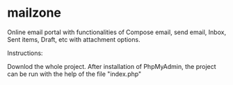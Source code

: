 # mailzone
Online email portal with functionalities of Compose email, send email, Inbox, Sent items, Draft, etc with attachment options.

Instructions:

Downlod the whole project. After installation of PhpMyAdmin, the project can be run with the help of the file "index.php"
